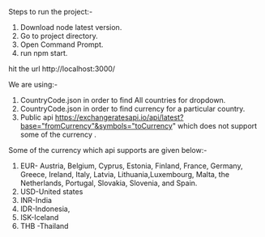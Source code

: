 Steps to run the project:-

1. Download node latest version.
2. Go to project directory.
3. Open Command Prompt.
4. run npm start.

hit the url http://localhost:3000/

We are using:-

1. CountryCode.json in order to find All countries for dropdown.
2. CountryCode.json in order to find currency for a particular country.
3. Public api https://exchangeratesapi.io/api/latest?base="fromCurrency"&symbols="toCurrency" which does not support some of the currency .

Some of the currency which api supports are given below:-

1. EUR- Austria, Belgium, Cyprus, Estonia, Finland, France, Germany, Greece, Ireland, Italy, Latvia, Lithuania,Luxembourg, Malta, the Netherlands, Portugal, Slovakia, Slovenia, and Spain.
2. USD-United states 
3. INR-India
4. IDR-Indonesia,
5. ISK-Iceland
6. THB -Thailand



